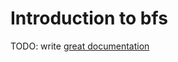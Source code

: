 # Introduction to bfs

TODO: write [great documentation](http://jacobian.org/writing/what-to-write/)
